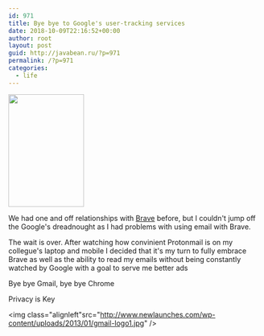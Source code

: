 ```yaml
---
id: 971
title: Bye bye to Google's user-tracking services
date: 2018-10-09T22:16:52+00:00
author: root
layout: post
guid: http://javabean.ru/?p=971
permalink: /?p=971
categories:
  - life
---
```

<img class="alignleft" src="http://www.newlaunches.com/wp-content/uploads/2013/01/gmail-logo1.jpg" width="150" height="224" />

<p>We had one and off relationships with <a href="https://brave.com/" target="_blank">Brave</a> before, but I couldn't jump off the Google's dreadnought as I had problems with using email with Brave.</p>

<p>The wait is over. After watching how convinient Protonmail is on my collegue's laptop and mobile I decided that it's my turn to fully embrace Brave as well as the ability to read my emails without being constantly watched by Google with a goal to serve me better ads</p>

<p>Bye bye Gmail, bye bye Chrome</p>

<p>Privacy is Key</p>

<img class="alignleft"src="http://www.newlaunches.com/wp-content/uploads/2013/01/gmail-logo1.jpg"  />